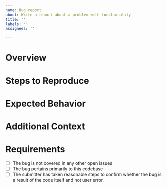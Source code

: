```yaml
---
name: Bug report
about: Write a report about a problem with functionality
title: ''
labels: ''
assignees: ''

---
```


# Overview
<!--- Give a brief overview of the bug or issue. -->

# Steps to Reproduce
<!--- Explain how testers can reproduce the issue. Be as specific as reasonably possible about your local environment and relevant setup configuration. -->

# Expected Behavior
<!--- Did you expect a particular functionality different from what was observed? -->

# Additional Context
<!--- Please provide any other details that can aid in the resolution of the issue, including any screenshots, sample code snippets, or sequences of commands to test. -->

# Requirements
- [ ] The bug is not covered in any other open issues
- [ ] The bug pertains primarily to this codebase
- [ ] The submitter has taken reasonable steps to confirm whether the bug is a result of the code itself and not user error.
